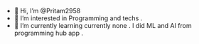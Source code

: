 - 👋 Hi, I’m @Pritam2958
- 👀 I’m interested in Programming and techs .
- 🌱 I’m currently learning currently none . I did ML and AI from programming hub app .
<!---
Pritam2958/Pritam2958 is a ✨ special ✨ repository because its `ABOUTME.md` (this file) appears on your GitHub profile.
You can click the Preview link to take a look at your changes.
--->
